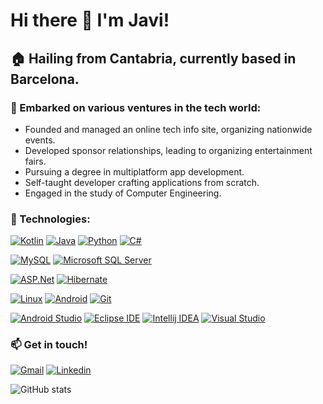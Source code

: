 # Hi there 👋 I'm Javi!

## 🏠 Hailing from Cantabria, currently based in Barcelona.

### 🌱  Embarked on various ventures in the tech world:
- Founded and managed an online tech info site, organizing nationwide events.
- Developed sponsor relationships, leading to organizing entertainment fairs.
- Pursuing a degree in multiplatform app development.
- Self-taught developer crafting applications from scratch.
- Engaged in the study of Computer Engineering.


### 🔭 Technologies:

[![Kotlin](https://img.shields.io/badge/Kotlin-7F52FF?style=for-the-badge&logo=kotlin&logoColor=white&labelColor=black)](https://kotlinlang.org/)
[![Java](https://img.shields.io/badge/Java-FF160B?style=for-the-badge&logo=java&logoColor=white&labelColor=black)](https://www.java.com/)
[![Python](https://img.shields.io/badge/Python-3776AB?style=for-the-badge&logo=python&logoColor=white&labelColor=black)](https://www.python.org/)
[![C#](https://img.shields.io/badge/C%23-512BD4?style=for-the-badge&logo=c-sharp&logoColor=white&labelColor=black)](https://docs.microsoft.com/en-us/dotnet/csharp/)

[![MySQL](https://img.shields.io/badge/MySQL-4479A1?style=for-the-badge&logo=mysql&logoColor=white&labelColor=black)](https://www.mysql.com/)
[![Microsoft SQL Server](https://img.shields.io/badge/MSQL-CC2927?style=for-the-badge&logo=microsoftsqlserver&logoColor=white&labelColor=black)](https://www.microsoft.com/en-us/sql-server/)

[![ASP.Net](https://img.shields.io/badge/ASP.Net-512BD4?style=for-the-badge&logo=dotnet&logoColor=white&labelColor=black)](https://dotnet.microsoft.com/apps/aspnet)
[![Hibernate](https://img.shields.io/badge/Hibernate-59666C?style=for-the-badge&logo=hibernate&logoColor=white&labelColor=black)](https://hibernate.org/)

[![Linux](https://img.shields.io/badge/Linux-FCC624?style=for-the-badge&logo=linux&logoColor=white&labelColor=black)](https://www.linux.org/)
[![Android](https://img.shields.io/badge/Android-34A853?style=for-the-badge&logo=android&logoColor=white&labelColor=black)](https://www.android.com/)
[![Git](https://img.shields.io/badge/Git-F05032?style=for-the-badge&logo=git&logoColor=white&labelColor=black)](https://git-scm.com/)

[![Android Studio](https://img.shields.io/badge/Android%20Studio-3DDC84?style=for-the-badge&logo=androidstudio&logoColor=white&labelColor=black)](https://developer.android.com/studio)
[![Eclipse IDE](https://img.shields.io/badge/Eclipse-2C2255?style=for-the-badge&logo=eclipseide&logoColor=white&labelColor=black)](https://www.eclipse.org/)
[![Intellij IDEA](https://img.shields.io/badge/Intellij-000000?style=for-the-badge&logo=intellijidea&logoColor=white&labelColor=black)](https://www.jetbrains.com/idea/)
[![Visual Studio](https://img.shields.io/badge/VS-%235C2D91?style=for-the-badge&logo=visualstudio&logoColor=white&labelColor=black)](https://visualstudio.microsoft.com/)


### :mailbox: Get in touch!
[![Gmail](https://img.shields.io/badge/Gmail-EA4335?style=flat-square&logo=gmail&logoColor=white&labelColor=black)](mailto:jve.formacio@gmail.com)
[![Linkedin](https://img.shields.io/badge/Linkedin-0A66C2?style=flat-square&logo=linkedin&logoColor=white&labelColor=black)](https://www.linkedin.com/in/javier-d-a2241847/)


![GitHub stats](https://github-readme-stats.vercel.app/api?username=Jve386&show_icons=true&theme=dark)


<!--
**Jve386/Jve386** is a ✨ _special_ ✨ repository because its `README.md` (this file) appears on your GitHub profile.

Here are some ideas to get you started:

- 🔭 I’m currently working on ...
- 🌱 I’m currently learning ...
- 👯 I’m looking to collaborate on ...
- 🤔 I’m looking for help with ...
- 💬 Ask me about ...
- 📫 How to reach me: ...
- 😄 Pronouns: ...
- ⚡ Fun fact: ...
-->
